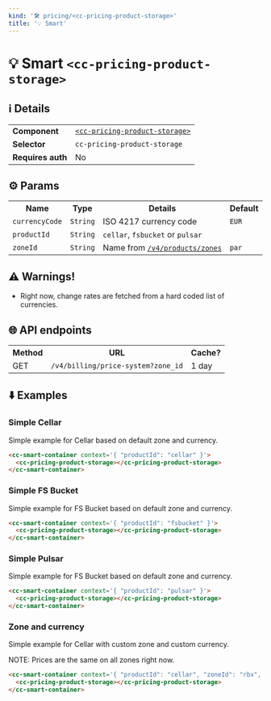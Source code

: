 ```yaml
---
kind: '🛠 pricing/<cc-pricing-product-storage>'
title: '💡 Smart'
---
```

# 💡 Smart `<cc-pricing-product-storage>`

## ℹ️ Details

<table>
  <tr><td><strong>Component    </strong> <td><a href="https://www.clever-cloud.com/doc/clever-components/?path=/docs/%F0%9F%9B%A0-pricing-cc-pricing-product-storage--default-story"><code>&lt;cc-pricing-product-storage></code></a>
  <tr><td><strong>Selector     </strong> <td><code>cc-pricing-product-storage</code>
  <tr><td><strong>Requires auth</strong> <td>No
</table>

## ⚙️ Params

<table>
  <tr><th>Name                       <th>Type                  <th>Details                                                                                                                <th>Default
  <tr><td><code>currencyCode</code>  <td><code>String</code>   <td>ISO 4217 currency code                                                                                                 <td><code>EUR</code>
  <tr><td><code>productId</code>     <td><code>String</code>   <td><code>cellar</code>, <code>fsbucket</code> or <code>pulsar</code>                                                      <td>
  <tr><td><code>zoneId</code>        <td><code>String</code>   <td>Name from <a href="https://api.clever-cloud.com/v4/products/zones"><code>/v4/products/zones</code></a>                 <td><code>par</code>
</table>

## ⚠️ Warnings!

* Right now, change rates are fetched from a hard coded list of currencies.

## 🌐 API endpoints

<table>
  <tr><th>Method <th>URL                                           <th>Cache?
  <tr><td>GET    <td><code>/v4/billing/price-system?zone_id</code> <td>1 day
</table>

## ⬇️️ Examples

### Simple Cellar

Simple example for Cellar based on default zone and currency.

```html
<cc-smart-container context='{ "productId": "cellar" }'>
  <cc-pricing-product-storage></cc-pricing-product-storage>
</cc-smart-container>
```

<cc-smart-container context='{ "productId": "cellar" }'>
  <cc-pricing-product-storage></cc-pricing-product-storage>
</cc-smart-container>

### Simple FS Bucket

Simple example for FS Bucket based on default zone and currency.

```html
<cc-smart-container context='{ "productId": "fsbucket" }'>
  <cc-pricing-product-storage></cc-pricing-product-storage>
</cc-smart-container>
```

<cc-smart-container context='{ "productId": "fsbucket" }'>
  <cc-pricing-product-storage></cc-pricing-product-storage>
</cc-smart-container>

### Simple Pulsar

Simple example for FS Bucket based on default zone and currency.

```html
<cc-smart-container context='{ "productId": "pulsar" }'>
  <cc-pricing-product-storage></cc-pricing-product-storage>
</cc-smart-container>
```

<cc-smart-container context='{ "productId": "pulsar" }'>
  <cc-pricing-product-storage></cc-pricing-product-storage>
</cc-smart-container>

### Zone and currency

Simple example for Cellar with custom zone and custom currency.

NOTE: Prices are the same on all zones right now.

```html
<cc-smart-container context='{ "productId": "cellar", "zoneId": "rbx", "currencyCode": "USD" }'>
  <cc-pricing-product-storage></cc-pricing-product-storage>
</cc-smart-container>
```

<cc-smart-container context='{ "productId": "cellar", "zoneId": "rbx", "currencyCode": "USD" }'>
  <cc-pricing-product-storage></cc-pricing-product-storage>
</cc-smart-container>

